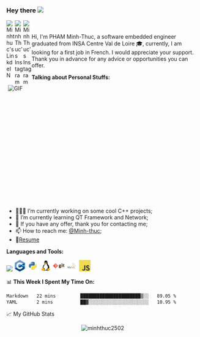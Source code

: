 ### Hey there <img src="https://media.giphy.com/media/hvRJCLFzcasrR4ia7z/giphy.gif" width="25px">
<a href="https://www.linkedin.com/in/m-pham/">
  <img align="left" alt="Minhthuc's LinkdeIN" width="22px" src="https://cdn.jsdelivr.net/npm/simple-icons@v3/icons/linkedin.svg" />
</a>

<a href="https://www.instagram.com/thuc.phamminh.9/">
  <img align="left" alt="MinhThuc's Instagram" width="22px" src="https://cdn.jsdelivr.net/npm/simple-icons@v3/icons/instagram.svg" />
</a>

<a href="https://www.facebook.com/thuc.phamminh.9/">
  <img align="left" alt="MinhThuc's Instagram" width="22px" src="https://cdn.jsdelivr.net/npm/simple-icons@v3/icons/facebook.svg" />
</a>

<br />
<br />
Hi, I'm PHAM Minh-Thuc, a software embedded engineer graduated from INSA Centre Val de Loire 🎓, currently, I am looking for a first job in French. I would appreciate your support. Thank you in advance for any advice or opportunities you can offer.

  <img align="right" alt="GIF" src="https://github.com/abhisheknaiidu/abhisheknaiidu/blob/master/code.gif?raw=true" width="500" height="320" />
  
**Talking about Personal Stuffs:**

- 👨🏽‍💻 I’m currently working on some cool C++ projects;
- 🌱 I’m currently learning QT Framework and Network; 
- 💬 If you have any offer, thank you for contacting me;
- 📫 How to reach me: [@Minh-thuc](https://www.linkedin.com/in/m-pham/);
- 📝[Resume](https://drive.google.com/file/d/1wrd7-K34a7GjO4-f9_UHLGcUxVF78UcG/view?usp=sharing)

**Languages and Tools:**  

<code><img height="30" src="https://www.clipartmax.com/png/small/240-2409409_c-programming-icon-c-programming-language-icon.png"></code>
<code><img height="30" src="https://raw.githubusercontent.com/github/explore/80688e429a7d4ef2fca1e82350fe8e3517d3494d/topics/cpp/cpp.png"></code>
<code><img height="30" src="https://raw.githubusercontent.com/github/explore/80688e429a7d4ef2fca1e82350fe8e3517d3494d/topics/python/python.png"></code>
<code><img height="30" src="https://raw.githubusercontent.com/github/explore/80688e429a7d4ef2fca1e82350fe8e3517d3494d/topics/linux/linux.png"></code>
<code><img height="30" src="https://raw.githubusercontent.com/github/explore/80688e429a7d4ef2fca1e82350fe8e3517d3494d/topics/git/git.png"></code>
<code><img height="30" src="https://raw.githubusercontent.com/github/explore/80688e429a7d4ef2fca1e82350fe8e3517d3494d/topics/mysql/mysql.png"></code>
<code><img height="30" src="https://raw.githubusercontent.com/github/explore/80688e429a7d4ef2fca1e82350fe8e3517d3494d/topics/javascript/javascript.png"></code>


📊 **This Week I Spent My Time On:**
<!--START_SECTION:waka-->
```text
Markdown   22 mins         ██████████████████████▒░░   89.05 % 
YAML       2 mins          ██▓░░░░░░░░░░░░░░░░░░░░░░   10.95 % 
```
<!--END_SECTION:waka-->

📈 My GitHub Stats

<p align="center"> <img src="https://github-readme-stats.vercel.app/api?username=minhthuc2502&show_icons=true&theme=gotham" alt="minhthuc2502" />

